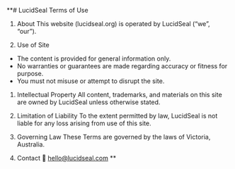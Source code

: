 **# LucidSeal Terms of Use


1. About
This website (lucidseal.org) is operated by LucidSeal (“we”, “our”).

1. Use of Site
- The content is provided for general information only.
- No warranties or guarantees are made regarding accuracy or fitness for purpose.
- You must not misuse or attempt to disrupt the site.

1. Intellectual Property
All content, trademarks, and materials on this site are owned by LucidSeal unless otherwise stated.

1. Limitation of Liability
To the extent permitted by law, LucidSeal is not liable for any loss arising from use of this site.

1. Governing Law
These Terms are governed by the laws of Victoria, Australia.

1. Contact
📧 hello@lucidseal.com
**